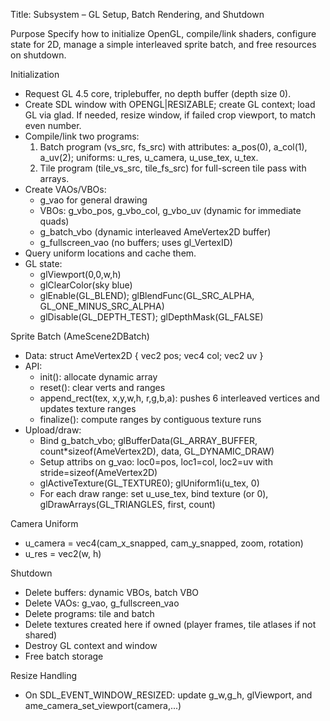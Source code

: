 Title: Subsystem – GL Setup, Batch Rendering, and Shutdown

Purpose
Specify how to initialize OpenGL, compile/link shaders, configure state for 2D, manage a simple interleaved sprite batch, and free resources on shutdown.

Initialization
- Request GL 4.5 core, triplebuffer, no depth buffer (depth size 0).
- Create SDL window with OPENGL|RESIZABLE; create GL context; load GL via glad. If needed, resize window, if failed crop viewport, to match even number.
- Compile/link two programs:
  1) Batch program (vs_src, fs_src) with attributes: a_pos(0), a_col(1), a_uv(2); uniforms: u_res, u_camera, u_use_tex, u_tex.
  2) Tile program (tile_vs_src, tile_fs_src) for full-screen tile pass with arrays.
- Create VAOs/VBOs:
  - g_vao for general drawing
  - VBOs: g_vbo_pos, g_vbo_col, g_vbo_uv (dynamic for immediate quads)
  - g_batch_vbo (dynamic interleaved AmeVertex2D buffer)
  - g_fullscreen_vao (no buffers; uses gl_VertexID)
- Query uniform locations and cache them.
- GL state:
  - glViewport(0,0,w,h)
  - glClearColor(sky blue)
  - glEnable(GL_BLEND); glBlendFunc(GL_SRC_ALPHA, GL_ONE_MINUS_SRC_ALPHA)
  - glDisable(GL_DEPTH_TEST); glDepthMask(GL_FALSE)

Sprite Batch (AmeScene2DBatch)
- Data: struct AmeVertex2D { vec2 pos; vec4 col; vec2 uv }
- API:
  - init(): allocate dynamic array
  - reset(): clear verts and ranges
  - append_rect(tex, x,y,w,h, r,g,b,a): pushes 6 interleaved vertices and updates texture ranges
  - finalize(): compute ranges by contiguous texture runs
- Upload/draw:
  - Bind g_batch_vbo; glBufferData(GL_ARRAY_BUFFER, count*sizeof(AmeVertex2D), data, GL_DYNAMIC_DRAW)
  - Setup attribs on g_vao: loc0=pos, loc1=col, loc2=uv with stride=sizeof(AmeVertex2D)
  - glActiveTexture(GL_TEXTURE0); glUniform1i(u_tex, 0)
  - For each draw range: set u_use_tex, bind texture (or 0), glDrawArrays(GL_TRIANGLES, first, count)

Camera Uniform
- u_camera = vec4(cam_x_snapped, cam_y_snapped, zoom, rotation)
- u_res = vec2(w, h)

Shutdown
- Delete buffers: dynamic VBOs, batch VBO
- Delete VAOs: g_vao, g_fullscreen_vao
- Delete programs: tile and batch
- Delete textures created here if owned (player frames, tile atlases if not shared)
- Destroy GL context and window
- Free batch storage

Resize Handling
- On SDL_EVENT_WINDOW_RESIZED: update g_w,g_h, glViewport, and ame_camera_set_viewport(camera,...)

